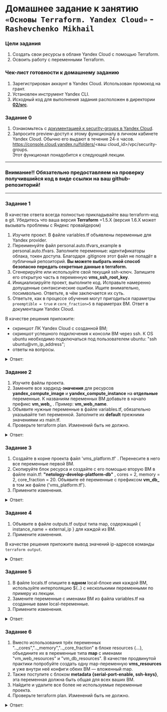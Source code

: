 # Домашнее задание к занятию `«Основы Terraform. Yandex Cloud»` - `Rashevchenko Mikhail`

### Цели задания

1. Создать свои ресурсы в облаке Yandex Cloud с помощью Terraform.
2. Освоить работу с переменными Terraform.


### Чек-лист готовности к домашнему заданию

1. Зарегистрирован аккаунт в Yandex Cloud. Использован промокод на грант.
2. Установлен инструмент Yandex CLI.
3. Исходный код для выполнения задания расположен в директории [**02/src**](https://github.com/netology-code/ter-homeworks/tree/main/02/src).


### Задание 0

1. Ознакомьтесь с [документацией к security-groups в Yandex Cloud](https://cloud.yandex.ru/docs/vpc/concepts/security-groups?from=int-console-help-center-or-nav).
2. Запросите preview-доступ к этому функционалу в личном кабинете Yandex Cloud. Обычно его выдают в течение 24-х часов.
https://console.cloud.yandex.ru/folders/<ваш cloud_id>/vpc/security-groups.   
Этот функционал понадобится к следующей лекции. 

------
### Внимание!! Обязательно предоставляем на проверку получившийся код в виде ссылки на ваш github-репозиторий!
------

### Задание 1
В качестве ответа всегда полностью прикладывайте ваш terraform-код в git.  Убедитесь что ваша версия **Terraform** =1.5.Х (версия 1.6.Х может вызывать проблемы с Яндекс провайдером) 

1. Изучите проект. В файле variables.tf объявлены переменные для Yandex provider.
2. Переименуйте файл personal.auto.tfvars_example в personal.auto.tfvars. Заполните переменные: идентификаторы облака, токен доступа. Благодаря .gitignore этот файл не попадёт в публичный репозиторий. **Вы можете выбрать иной способ безопасно передать секретные данные в terraform.**
3. Сгенерируйте или используйте свой текущий ssh-ключ. Запишите его открытую часть в переменную **vms_ssh_root_key**.
4. Инициализируйте проект, выполните код. Исправьте намеренно допущенные синтаксические ошибки. Ищите внимательно, посимвольно. Ответьте, в чём заключается их суть.
5. Ответьте, как в процессе обучения могут пригодиться параметры ```preemptible = true``` и ```core_fraction=5``` в параметрах ВМ. Ответ в документации Yandex Cloud.

В качестве решения приложите:

- скриншот ЛК Yandex Cloud с созданной ВМ;
- скриншот успешного подключения к консоли ВМ через ssh. К OS ubuntu необходимо подключаться под пользователем ubuntu: "ssh ubuntu@vm_ip_address";
- ответы на вопросы.

<details><summary>Ответ:</summary>
     
![](https://github.com/mrashevchenko/gitlab-hw/assets/100411467/0b899631-fa0a-4f6d-b77f-26b2ff812fb1)   
![](https://github.com/mrashevchenko/gitlab-hw/assets/100411467/9ca991c3-98f1-412a-8402-b0bb872ac48c)   

* Файл variables.tf нужен для того, чтобы определить типы переменных и при необходимости, установить их значения по умолчанию.
* Переименовал файл personal.auto.tfvars_example в personal.auto.tfvars, заполнил переменные. Файл personal.auto.tfvars находится в .gitignore, данные не попадут в сеть.
* Создал ssh-ключ и записал pub часть в переменную vms_ssh_root_key.
* Исправил ошибки:
- В строке platform_id = "standart-v4" должно быть слово standard
- Исправил v4 на v1 - v4 неправильная. Согласно документации может использоватся v1, v2 и v3.
- В строке cores = 1 указано неправильное количество ядер процессора. Согласно документации может использоватся минимальное количество из 2 виртуальных ядер процессора для всех платформ.
* Параметр preemptible = true применяется в том случае, если нужно сделать виртуальную машину прерываемой, то есть возможность остановки ВМ в любой момент. 
* Параметр core_fraction=5 указывает базовую производительность ядра в процентах. Указывается для экономии ресурсов.  

</details>

### Задание 2

1. Изучите файлы проекта.
2. Замените все хардкод-**значения** для ресурсов **yandex_compute_image** и **yandex_compute_instance** на **отдельные** переменные. К названиям переменных ВМ добавьте в начало префикс **vm_web_** .  Пример: **vm_web_name**.
2. Объявите нужные переменные в файле variables.tf, обязательно указывайте тип переменной. Заполните их **default** прежними значениями из main.tf. 
3. Проверьте terraform plan. Изменений быть не должно. 

<details><summary>Ответ:</summary>
![](https://github.com/mrashevchenko/gitlab-hw/assets/100411467/925dadf2-e77e-4160-b041-0c61354466fd)

```bash
data "yandex_compute_image" "ubuntu" {
  family = var.vm_web_family
}
resource "yandex_compute_instance" "platform" {
  name = var.vm_web_name
  platform_id = var.vm_web_platform_id
  resources {
    cores         = var.vm_web_cores
    memory        = var.vm_web_memory
    core_fraction = var.vm_web_core_fraction
}

```
     
```bash
##Zadanie 2

variable "vm_web_family" {
  type	      = string
  default     = "ubuntu-2004-lts"
  description = "ubuntu version"
}
	
variable "vm_web_name" {
  type	      = string
  default     = "netology-develop-platform-web"
  description = "instance name"
}

variable "vm_web_platform_id" {
  type	      = string
  default     = "standard-v1"
  description = "platform ID"
}

variable "vm_web_cores" {
  type        = string
  default     = "2"
  description = "vCPU numbers"
}

variable "vm_web_memory" {
  type        = string
  default     = "1"
  description = "VM memory, GB"
}
	
variable "vm_web_core_fraction" {
  type        = string
  default     = "5"
  description = "core fraction"
}

```   

</details>

### Задание 3

1. Создайте в корне проекта файл 'vms_platform.tf' . Перенесите в него все переменные первой ВМ.
2. Скопируйте блок ресурса и создайте с его помощью вторую ВМ в файле main.tf: **"netology-develop-platform-db"** ,  cores  = 2, memory = 2, core_fraction = 20. Объявите её переменные с префиксом **vm_db_** в том же файле ('vms_platform.tf').
3. Примените изменения.

<details><summary>Ответ:</summary>
![image](https://github.com/mrashevchenko/gitlab-hw/assets/100411467/790fc4cc-e34a-4e4c-8962-c3570bff0e0c)
     
  
```bash

data "yandex_compute_image" "ubuntu" {
  family = var.vm_web_family
}
resource "yandex_compute_instance" "platform1" {
  name = var.vm_web_name
  platform_id = var.vm_web_platform_id
  resources {
    cores         = var.vm_web_cores
    memory        = var.vm_web_memory
    core_fraction = var.vm_web_core_fraction
}
  boot_disk {
    initialize_params {
      image_id = data.yandex_compute_image.ubuntu.image_id
    }
  }
  scheduling_policy {
    preemptible = true
  }
  network_interface {
    subnet_id = yandex_vpc_subnet.develop.id
    nat       = true
  }
}
data "yandex_compute_image" "ubuntu2" {
  family = var.vm_db_family
}
resource "yandex_compute_instance" "platform2" {
  name = var.vm_db_name
  platform_id = var.vm_db_platform_id
  resources {
    cores         = var.vm_db_cores
    memory        = var.vm_db_memory
    core_fraction = var.vm_db_core_fraction
}
  boot_disk {
    initialize_params {
      image_id = data.yandex_compute_image.ubuntu.image_id
    }
  }
  scheduling_policy {
    preemptible = true
  }
  network_interface {
    subnet_id = yandex_vpc_subnet.develop.id
    nat       = true
  }

```

 
```bash
resource "yandex_vpc_network" "develop" {
  name = var.vpc_name
}
resource "yandex_vpc_subnet" "develop" {
  name           = var.vpc_name
  zone           = var.default_zone
  network_id     = yandex_vpc_network.develop.id
  v4_cidr_blocks = var.default_cidr
}

data "yandex_compute_image" "ubuntu" {
  family = var.vm_web_family
}
resource "yandex_compute_instance" "platform1" {
  name = var.vm_web_name
  platform_id = var.vm_web_platform_id
  resources {
    cores         = var.vm_web_cores
    memory        = var.vm_web_memory
    core_fraction = var.vm_web_core_fraction
}
  boot_disk {
    initialize_params {
      image_id = data.yandex_compute_image.ubuntu.image_id
    }
  }
  scheduling_policy {
    preemptible = true
  }
  network_interface {
    subnet_id = yandex_vpc_subnet.develop.id
    nat       = true
  }
}
data "yandex_compute_image" "ubuntu2" {
  family = var.vm_db_family
}
resource "yandex_compute_instance" "platform2" {
  name = var.vm_db_name
  platform_id = var.vm_db_platform_id
  resources {
    cores         = var.vm_db_cores
    memory        = var.vm_db_memory
    core_fraction = var.vm_db_core_fraction
}
  boot_disk {
    initialize_params {
      image_id = data.yandex_compute_image.ubuntu.image_id
    }
  }
  scheduling_policy {
    preemptible = true
  }
  network_interface {
    subnet_id = yandex_vpc_subnet.develop.id
    nat       = true
  }



  metadata = {
    serial-port-enable = 1
    ssh-keys           = "ubuntu:${var.vms_ssh_root_key}"
  }

}
root@netology:/opt/terraform/ter-homeworks/02/src# cat vms_platform.tf 
variable "vm_web_family" {
  type	      = string
  default     = "ubuntu-2004-lts"
  description = "ubuntu version"
}
	
variable "vm_web_name" {
  type	      = string
  default     = "netology-develop-platform-web"
  description = "instance name"
}

variable "vm_web_platform_id" {
  type	      = string
  default     = "standard-v1"
  description = "platform ID"
}

variable "vm_web_cores" {
  type        = string
  default     = "2"
  description = "vCPU numbers"
}

variable "vm_web_memory" {
  type        = string
  default     = "1"
  description = "VM memory, GB"
}
	
variable "vm_web_core_fraction" {
  type        = string
  default     = "5"
  description = "core fraction"
}

variable "vm_db_family" {
  type        = string
  default     = "ubuntu-2004-lts"
  description = "ubuntu version"
}

variable "vm_db_name" {
  type        = string
  default     = "netology-develop-platform-db"
  description = "instance name"
}

variable "vm_db_platform_id" {
  type        = string
  default     = "standard-v1"
  description = "platform ID"
}

variable "vm_db_cores" {
  type        = string
  default     = "2"
  description = "vCPU numbers"
}

variable "vm_db_memory" {
  type        = string
  default     = "2"
  description = "VM memory, GB"
}

variable "vm_db_core_fraction" {
  type        = string
  default     = "20"
  description = "core fraction"
}

```
</details>

### Задание 4

1. Объявите в файле outputs.tf output типа map, содержащий { instance_name = external_ip } для каждой из ВМ.
2. Примените изменения.

В качестве решения приложите вывод значений ip-адресов команды ```terraform output```.

<details><summary>Ответ:</summary>
![image](https://github.com/mrashevchenko/gitlab-hw/assets/100411467/e444ad97-f95a-4e56-9eac-5cbf1af04143)
     
```bash
output "VMs" {
  value = {
    instance_name1 = yandex_compute_instance.platform1.name
    external_ip1 = yandex_compute_instance.platform1.network_interface.0.nat_ip_address
    instance_name2 = yandex_compute_instance.platform2.name
    external_ip2 = yandex_compute_instance.platform2.network_interface.0.nat_ip_address
  }
}
```   

</details>

### Задание 5

1. В файле locals.tf опишите в **одном** local-блоке имя каждой ВМ, используйте интерполяцию ${..} с несколькими переменными по примеру из лекции.
2. Замените переменные с именами ВМ из файла variables.tf на созданные вами local-переменные.
3. Примените изменения.

<details><summary>Ответ:</summary>
![image](https://github.com/mrashevchenko/gitlab-hw/assets/100411467/84d22362-790f-4fc4-8d8b-4d13bd1f642d)
     
```bash
output "VMs" {
  value = {
    instance_name1 = yandex_compute_instance.platform1.name
    external_ip1 = yandex_compute_instance.platform1.network_interface.0.nat_ip_address
    instance_name2 = yandex_compute_instance.platform2.name
    external_ip2 = yandex_compute_instance.platform2.network_interface.0.nat_ip_address
  }
}
```   
```bash
resource "yandex_compute_instance" "platform1" {
  name = local.vm_web_instance_name

resource "yandex_compute_instance" "platform2" {
  name = local.vm_db_instance_name

```

</details>

### Задание 6

1. Вместо использования трёх переменных  ".._cores",".._memory",".._core_fraction" в блоке  resources {...}, объедините их в переменные типа **map** с именами "vm_web_resources" и "vm_db_resources". В качестве продвинутой практики попробуйте создать одну map-переменную **vms_resources** и уже внутри неё конфиги обеих ВМ — вложенный map.
2. Также поступите с блоком **metadata {serial-port-enable, ssh-keys}**, эта переменная должна быть общая для всех ваших ВМ.
3. Найдите и удалите все более не используемые переменные проекта.
4. Проверьте terraform plan. Изменений быть не должно.

<details><summary>Ответ:</summary>
![image](https://github.com/mrashevchenko/gitlab-hw/assets/100411467/d91d7751-4eb8-44af-ac08-7123ecca8fd1)
     
* Закоментировал все не используемые переменные проекта   
```bash
variable "vm_web_family" {
  type	      = string
  default     = "ubuntu-2004-lts"
  description = "ubuntu version"
}
	
#variable "vm_web_name" {
#  type	      = string
#  default     = "netology-develop-platform-web"
#  description = "instance name"
#}

variable "vm_web_platform_id" {
  type	      = string
  default     = "standard-v1"
  description = "platform ID"
}

#variable "vm_web_cores" {
#  type        = string
#  default     = "2"
#  description = "vCPU numbers"
#}

#variable "vm_web_memory" {
#  type        = string
#  default     = "1"
#  description = "VM memory, GB"
#}
	
#variable "vm_web_core_fraction" {
#  type        = string
#  default     = "5"
#  description = "core fraction"
#}

variable "vm_db_family" {
  type        = string
  default     = "ubuntu-2004-lts"
  description = "ubuntu version"
}

#variable "vm_db_name" {
#  type        = string
#  default     = "netology-develop-platform-db"
#  description = "instance name"
#}

variable "vm_db_platform_id" {
  type        = string
  default     = "standard-v1"
  description = "platform ID"
}

#variable "vm_db_cores" {
#  type        = string
#  default     = "2"
#  description = "vCPU numbers"
#}

#variable "vm_db_memory" {
#  type        = string
#  default     = "2"
#  description = "VM memory, GB"
#}

#variable "vm_db_core_fraction" {
#  type        = string
#  default     = "20"
#  description = "core fraction"
#}


variable "vms_resources" {
  description = "Resources for all vms"
  type        = map(map(number))
  default     = {
    vm_web_resources = {
      cores         = 2
      memory        = 1
      core_fraction = 5
    }
    vm_db_resources = {
      cores         = 2
      memory        = 2
      core_fraction = 20
    }
  }
}

variable "common_metadata" {
  description = "metadata for all vms"
  type        = map(string)
  default     = {
    serial-port-enable = "1"
    ssh-keys          = "ubuntu:ssh-ed25519 AAA111111111sssssssssOZMkc+lbzYCXNhOzqXldzlXYu2A14MQKMq/ root@netology"
  }
}
```
```bash
resource "yandex_vpc_network" "develop" {
  name = var.vpc_name
}
resource "yandex_vpc_subnet" "develop" {
  name           = var.vpc_name
  zone           = var.default_zone
  network_id     = yandex_vpc_network.develop.id
  v4_cidr_blocks = var.default_cidr
}

data "yandex_compute_image" "ubuntu" {
  family = var.vm_web_family
}
resource "yandex_compute_instance" "platform1" {
  name =  local.vm_web_instance_name
  platform_id = var.vm_web_platform_id
  metadata = var.common_metadata
  resources {
    cores         = var.vms_resources.vm_web_resources.cores
    memory        = var.vms_resources.vm_web_resources.memory
    core_fraction = var.vms_resources.vm_web_resources.core_fraction
  }
  boot_disk {
    initialize_params {
      image_id = data.yandex_compute_image.ubuntu.image_id
    }
  }
  scheduling_policy {
    preemptible = true
  }
  network_interface {
    subnet_id = yandex_vpc_subnet.develop.id
    nat       = true
  }
}
data "yandex_compute_image" "ubuntu2" {
  family = var.vm_db_family
}
resource "yandex_compute_instance" "platform2" {
  name        = local.vm_db_instance_name
  platform_id = var.vm_db_platform_id
  metadata    = var.common_metadata
  resources {
    cores         = var.vms_resources.vm_db_resources.cores
    memory        = var.vms_resources.vm_db_resources.memory
    core_fraction = var.vms_resources.vm_db_resources.core_fraction
  }
  boot_disk {
    initialize_params {
      image_id = data.yandex_compute_image.ubuntu.image_id
    }
  }
  scheduling_policy {
    preemptible = true
  }
  network_interface {
    subnet_id = yandex_vpc_subnet.develop.id
    nat       = true
  }



#  metadata = {
#    serial-port-enable = 1
#    ssh-keys           = "ubuntu:${var.vms_ssh_root_key}"
#  }

}

```
</details>
